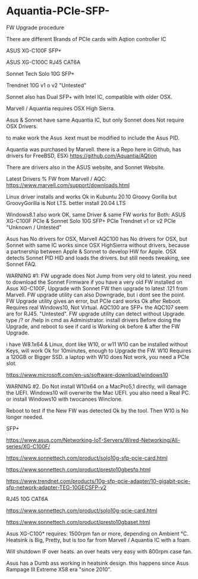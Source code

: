 # Aquantia-PCIe-SFP-
FW Upgrade procedure

There are different Brands of PCIe cards with Aqtion controller IC

ASUS XG-C100F SFP+

ASUS XG-C100C RJ45 CAT6A

Sonnet Tech Solo 10G SFP+

Trendnet 10G v1 o v2 "Untested"


Sonnet also has Dual SFP+ with Intel IC, compatible with older OSX.

Marvell / Aquantia requires OSX High Sierra.

Asus & Sonnet have same Aquantia IC,
but only Sonnet does Not require OSX Drivers.

to make work the Asus .kext must be modified to include the Asus PID.

Aquantia was purchased by Marvell.
there is a Repo here in Github,
has drivers for FreeBSD, ESXi https://github.com/Aquantia/AQtion

There are drivers also in the ASUS website,
and Sonnet Website.

Latest Drivers % FW from Marvell / AQC: https://www.marvell.com/support/downloads.html

Linux driver installs and works Ok in Kubuntu 20.10 Groovy Gorilla
but GroovyGorilla is Not LTS.
better install 20.04 LTS

Windows8.1 also work OK,
same Driver & same FW works for Both:
ASUS XG-C100F PCIe & Sonnet Solo 10G SFP+ PCIe
Trendnet v1 or v2 PCIe "Unknown / Untested"

Asus has No drivers for OSX,
Marvell AQC100 has No drivers for OSX,
but Sonnet with same IC works since OSX HighSierra without drivers,
because a partnership between Apple & Sonnet to develop HW for Apple.
OSX detects Sonnet PID HID and loads the drivers.
but still needs tweaking, see Sonnet FAQ.

WARNING #1:
FW upgrade does Not Jump from very old to latest.
you need to download the Sonnet Firmware if you have a very old FW installed on Asus XG-C100F,
Upgrade with Sonnet FW then upgrade to latest .121 from Marvell. 
FW upgrade utility can also Downgrade, but i dont see the point.
FW Upgrade utility gives an error, but PCIe card works Ok after Reboot.
Requires real Windows10, Not Virtual.
AQC100 are SFP+
the AQC107 seem are for RJ45. "Untested".
FW upgrade utility can detect without Upgrade.
type /? or /help
in cmd as Administrator.
install drivers Before doing the Upgrade, and reboot to see if card is Working ok before & after the FW Upgrade.

i have W8.1x64 & Linux, dont like W10, or w11
W10 can be installed without Keys, will work Ok for 10minutes, enough to Upgrade the FW.
W10 Requires a 120GB or Bigger SSD.
a laptop with W10 does Not work, you need a PCIe slot.

https://www.microsoft.com/en-us/software-download/windows10

WARNING #2.
Do Not install W10x64 on a MacPro5,1 directly, will damage the UEFI.
Windows10 will overwrite the Mac UEFI.
you also need a Real PC.
or install Windows10 with twocanoes Winclone.

Reboot to test if the New FW was detected Ok by the tool.
Then W10 is No longer needed.

SFP+

https://www.asus.com/Networking-IoT-Servers/Wired-Networking/All-series/XG-C100F/

https://www.sonnettech.com/product/solo10g-sfp-pcie-card.html

https://www.sonnettech.com/product/presto10gbesfp.html

https://www.trendnet.com/products/10g-sfp-pcie-adapter/10-gigabit-pcie-sfp-network-adapter-TEG-10GECSFP-v2

RJ45 10G CAT6A

https://www.sonnettech.com/product/solo10g-pcie-card.html

https://www.sonnettech.com/product/presto10gbaset.html

Asus XG-C100* requires: 1500rpm fan or more, depending on Ambient °C.
Heatsink is Big, Pretty, but is too far from Marvell / Aquantia IC with a foam.

Will shutdown IF over heats.
an over heats very easy with 800rpm case fan.

Asus has a Dumb ass working in heatsink design.
this happens since Asus Rampage III Extreme X58 era "since 2010".
